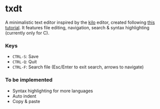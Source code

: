 # txdt

A minimalistic text editor inspired by the [kilo](https://github.com/antirez/kilo) editor, created following [this tutorial](https://viewsourcecode.org/snaptoken/kilo/index.html). It features file editing, navigation, search & syntax highlighting (currently only for C).
  
### Keys
- `CTRL-S`: Save  
- `CTRL-Q`: Quit  
- `CTRL-F`: Search file (Esc/Enter to exit search, arrows to navigate)  

### To be implemented
- Syntax highlighting for more languages
- Auto indent
- Copy & paste
